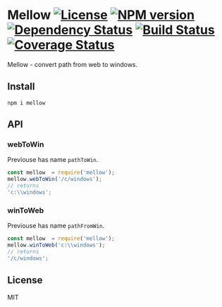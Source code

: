# Mellow [![License][LicenseIMGURL]][LicenseURL] [![NPM version][NPMIMGURL]][NPMURL] [![Dependency Status][DependencyStatusIMGURL]][DependencyStatusURL] [![Build Status][BuildStatusIMGURL]][BuildStatusURL] [![Coverage Status][CoverageIMGURL]][CoverageURL]

[NPMIMGURL]: https://img.shields.io/npm/v/mellow.svg?style=flat
[BuildStatusIMGURL]: https://img.shields.io/travis/coderaiser/mellow/master.svg?style=flat
[DependencyStatusIMGURL]: https://img.shields.io/david/coderaiser/mellow.svg?style=flat
[LicenseIMGURL]: https://img.shields.io/badge/license-MIT-317BF9.svg?style=flat
[NPMURL]: https://npmjs.org/package/mellow "npm"
[BuildStatusURL]: https://travis-ci.org/coderaiser/mellow "Build Status"
[DependencyStatusURL]: https://david-dm.org/coderaiser/mellow "Dependency Status"
[LicenseURL]: https://tldrlegal.com/license/mit-license "MIT License"
[CoverageURL]: https://coveralls.io/github/coderaiser/mellow?branch=master
[CoverageIMGURL]: https://coveralls.io/repos/coderaiser/mellow/badge.svg?branch=master&service=github

Mellow - convert path from web to windows.

## Install

```
npm i mellow
```

## API

### webToWin

Previouse has name `pathToWin`.

```js
const mellow  = require('mellow');
mellow.webToWin('/c/windows');
// returns
'c:\\windows';
```

### winToWeb

Previouse has name `pathFromWin`.

```js
const mellow  = require('mellow');
mellow.winToWeb('c:\\windows');
// returns
'/c/windows';
```

## License

MIT
